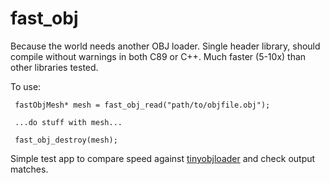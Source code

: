 # fast_obj

Because the world needs another OBJ loader.
Single header library, should compile without warnings in both C89 or C++.
Much faster (5-10x) than other libraries tested.

To use:

     fastObjMesh* mesh = fast_obj_read("path/to/objfile.obj");

     ...do stuff with mesh...

     fast_obj_destroy(mesh);

Simple test app to compare speed against [tinyobjloader](https://github.com/syoyo/tinyobjloader) and
check output matches.



